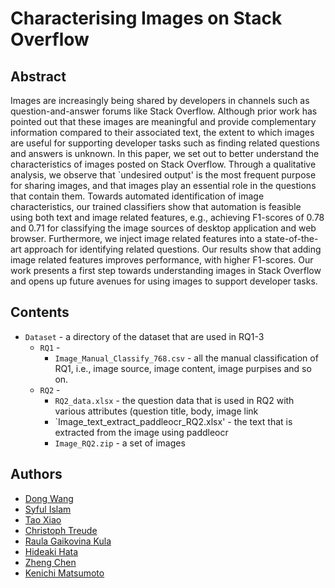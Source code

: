 # Characterising Images on Stack Overflow
## Abstract
Images are increasingly being shared by developers in channels such as question-and-answer forums like Stack Overflow.
Although prior work has pointed out that these images are meaningful and provide complementary information compared to their associated text, the extent to which images are useful for supporting developer tasks such as finding related questions and answers is unknown.
In this paper, we set out to better understand the characteristics of images posted on Stack Overflow.
Through a qualitative analysis, we observe that `undesired output' is the most frequent purpose for sharing images, and that images play an essential role in the questions that contain them.
Towards automated identification of image characteristics, our trained classifiers show that automation is feasible using both text and image related features, e.g., achieving F1-scores of 0.78 and 0.71 for classifying the image sources of desktop application and web browser.
Furthermore, we inject image related features into a state-of-the-art approach for identifying related questions. Our results show that adding image related features improves performance, with higher F1-scores.
Our work presents a first step towards understanding images in Stack Overflow and opens up future avenues for using images to support developer tasks.
## Contents
* `Dataset` - a directory of the dataset that are used in RQ1-3
	* `RQ1` - 
		* `Image_Manual_Classify_768.csv` - all the manual classification of RQ1, i.e., image source, image content, image purpises and so on.
	* `RQ2` -
		* `RQ2_data.xlsx` - the question data that is used in RQ2 with various attributes (question title, body, image link 		
		* `Image_text_extract_paddleocr_RQ2.xlsx' - the text that is extracted from the image using paddleocr
		* `Image_RQ2.zip` - a set of images 
		
## Authors
- [Dong Wang](https://dong-w.github.io/)
- [Syful Islam]()
- [Tao Xiao](https://tao-xiao.github.io/)
- [Christoph Treude](https://ctreude.ca/)
- [Raula Gaikovina Kula](https://raux.github.io/)
- [Hideaki Hata](https://hideakihata.github.io/)
- [Zheng Chen]()
- [Kenichi Matsumoto](https://matsumotokenichi.github.io/)

